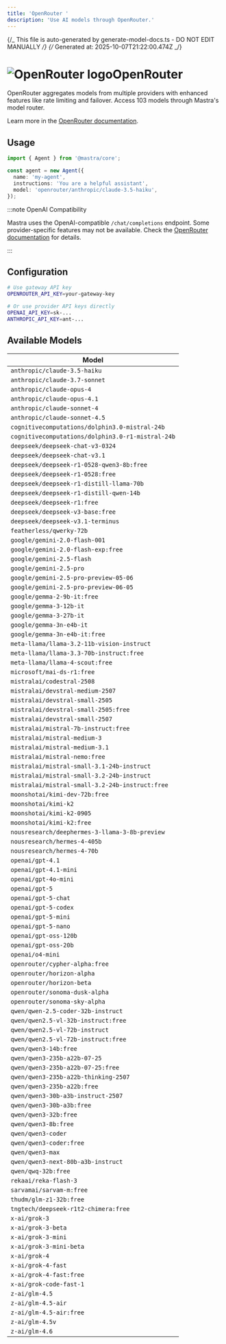 ```yaml
---
title: 'OpenRouter '
description: 'Use AI models through OpenRouter.'
---
```


{/_ This file is auto-generated by generate-model-docs.ts - DO NOT EDIT MANUALLY _/}
{/_ Generated at: 2025-10-07T21:22:00.474Z _/}

# <img src="https://models.dev/logos/openrouter.svg" alt="OpenRouter logo" className="inline w-8 h-8 mr-2 align-middle dark:invert dark:brightness-0 dark:contrast-200" />OpenRouter

OpenRouter aggregates models from multiple providers with enhanced features like rate limiting and failover. Access 103 models through Mastra's model router.

Learn more in the [OpenRouter documentation](https://openrouter.ai/models).

## Usage

```typescript
import { Agent } from '@mastra/core';

const agent = new Agent({
  name: 'my-agent',
  instructions: 'You are a helpful assistant',
  model: 'openrouter/anthropic/claude-3.5-haiku',
});
```

:::note OpenAI Compatibility

Mastra uses the OpenAI-compatible `/chat/completions` endpoint. Some provider-specific features may not be available. Check the [OpenRouter documentation](https://openrouter.ai/models) for details.

:::

## Configuration

```bash
# Use gateway API key
OPENROUTER_API_KEY=your-gateway-key

# Or use provider API keys directly
OPENAI_API_KEY=sk-...
ANTHROPIC_API_KEY=ant-...
```

## Available Models

| Model                                             |
| ------------------------------------------------- |
| `anthropic/claude-3.5-haiku`                      |
| `anthropic/claude-3.7-sonnet`                     |
| `anthropic/claude-opus-4`                         |
| `anthropic/claude-opus-4.1`                       |
| `anthropic/claude-sonnet-4`                       |
| `anthropic/claude-sonnet-4.5`                     |
| `cognitivecomputations/dolphin3.0-mistral-24b`    |
| `cognitivecomputations/dolphin3.0-r1-mistral-24b` |
| `deepseek/deepseek-chat-v3-0324`                  |
| `deepseek/deepseek-chat-v3.1`                     |
| `deepseek/deepseek-r1-0528-qwen3-8b:free`         |
| `deepseek/deepseek-r1-0528:free`                  |
| `deepseek/deepseek-r1-distill-llama-70b`          |
| `deepseek/deepseek-r1-distill-qwen-14b`           |
| `deepseek/deepseek-r1:free`                       |
| `deepseek/deepseek-v3-base:free`                  |
| `deepseek/deepseek-v3.1-terminus`                 |
| `featherless/qwerky-72b`                          |
| `google/gemini-2.0-flash-001`                     |
| `google/gemini-2.0-flash-exp:free`                |
| `google/gemini-2.5-flash`                         |
| `google/gemini-2.5-pro`                           |
| `google/gemini-2.5-pro-preview-05-06`             |
| `google/gemini-2.5-pro-preview-06-05`             |
| `google/gemma-2-9b-it:free`                       |
| `google/gemma-3-12b-it`                           |
| `google/gemma-3-27b-it`                           |
| `google/gemma-3n-e4b-it`                          |
| `google/gemma-3n-e4b-it:free`                     |
| `meta-llama/llama-3.2-11b-vision-instruct`        |
| `meta-llama/llama-3.3-70b-instruct:free`          |
| `meta-llama/llama-4-scout:free`                   |
| `microsoft/mai-ds-r1:free`                        |
| `mistralai/codestral-2508`                        |
| `mistralai/devstral-medium-2507`                  |
| `mistralai/devstral-small-2505`                   |
| `mistralai/devstral-small-2505:free`              |
| `mistralai/devstral-small-2507`                   |
| `mistralai/mistral-7b-instruct:free`              |
| `mistralai/mistral-medium-3`                      |
| `mistralai/mistral-medium-3.1`                    |
| `mistralai/mistral-nemo:free`                     |
| `mistralai/mistral-small-3.1-24b-instruct`        |
| `mistralai/mistral-small-3.2-24b-instruct`        |
| `mistralai/mistral-small-3.2-24b-instruct:free`   |
| `moonshotai/kimi-dev-72b:free`                    |
| `moonshotai/kimi-k2`                              |
| `moonshotai/kimi-k2-0905`                         |
| `moonshotai/kimi-k2:free`                         |
| `nousresearch/deephermes-3-llama-3-8b-preview`    |
| `nousresearch/hermes-4-405b`                      |
| `nousresearch/hermes-4-70b`                       |
| `openai/gpt-4.1`                                  |
| `openai/gpt-4.1-mini`                             |
| `openai/gpt-4o-mini`                              |
| `openai/gpt-5`                                    |
| `openai/gpt-5-chat`                               |
| `openai/gpt-5-codex`                              |
| `openai/gpt-5-mini`                               |
| `openai/gpt-5-nano`                               |
| `openai/gpt-oss-120b`                             |
| `openai/gpt-oss-20b`                              |
| `openai/o4-mini`                                  |
| `openrouter/cypher-alpha:free`                    |
| `openrouter/horizon-alpha`                        |
| `openrouter/horizon-beta`                         |
| `openrouter/sonoma-dusk-alpha`                    |
| `openrouter/sonoma-sky-alpha`                     |
| `qwen/qwen-2.5-coder-32b-instruct`                |
| `qwen/qwen2.5-vl-32b-instruct:free`               |
| `qwen/qwen2.5-vl-72b-instruct`                    |
| `qwen/qwen2.5-vl-72b-instruct:free`               |
| `qwen/qwen3-14b:free`                             |
| `qwen/qwen3-235b-a22b-07-25`                      |
| `qwen/qwen3-235b-a22b-07-25:free`                 |
| `qwen/qwen3-235b-a22b-thinking-2507`              |
| `qwen/qwen3-235b-a22b:free`                       |
| `qwen/qwen3-30b-a3b-instruct-2507`                |
| `qwen/qwen3-30b-a3b:free`                         |
| `qwen/qwen3-32b:free`                             |
| `qwen/qwen3-8b:free`                              |
| `qwen/qwen3-coder`                                |
| `qwen/qwen3-coder:free`                           |
| `qwen/qwen3-max`                                  |
| `qwen/qwen3-next-80b-a3b-instruct`                |
| `qwen/qwq-32b:free`                               |
| `rekaai/reka-flash-3`                             |
| `sarvamai/sarvam-m:free`                          |
| `thudm/glm-z1-32b:free`                           |
| `tngtech/deepseek-r1t2-chimera:free`              |
| `x-ai/grok-3`                                     |
| `x-ai/grok-3-beta`                                |
| `x-ai/grok-3-mini`                                |
| `x-ai/grok-3-mini-beta`                           |
| `x-ai/grok-4`                                     |
| `x-ai/grok-4-fast`                                |
| `x-ai/grok-4-fast:free`                           |
| `x-ai/grok-code-fast-1`                           |
| `z-ai/glm-4.5`                                    |
| `z-ai/glm-4.5-air`                                |
| `z-ai/glm-4.5-air:free`                           |
| `z-ai/glm-4.5v`                                   |
| `z-ai/glm-4.6`                                    |
